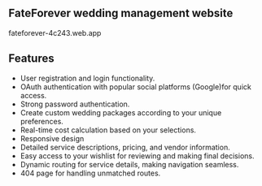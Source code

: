
## FateForever wedding management website

fateforever-4c243.web.app


## Features

- User registration and login functionality.
- OAuth authentication with popular social platforms (Google)for quick access.
- Strong password authentication.
- Create custom wedding packages according to your unique preferences.
- Real-time cost calculation based on your selections.
- Responsive design
-  Detailed service descriptions, pricing, and vendor information.
- Easy access to your wishlist for reviewing and making final decisions.
- Dynamic routing for service details, making navigation seamless.
- 404 page for handling unmatched routes.

